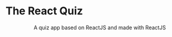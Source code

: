 # The React Quiz

<p style="text-align: center;">A quiz app based on ReactJS and made with ReactJS</p>
